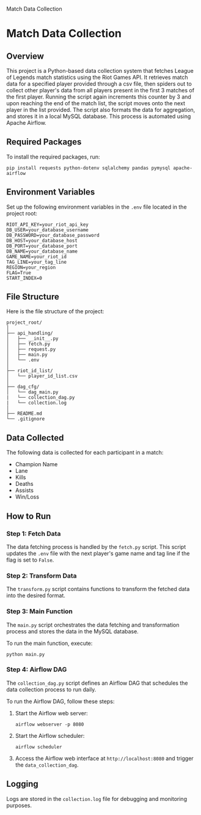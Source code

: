   Match Data Collection

Match Data Collection
=====================

Overview
--------

This project is a Python-based data collection system that fetches League of Legends match statistics using the Riot Games API. It retrieves match data for a specified player provided through a csv file, then spiders out to collect other player's data from all players present in the first 3 matches of the first player. Running the script again increments this counter by 3 and upon reaching the end of the match list, the script moves onto the next player in the list provided. The script also formats the data for aggregation, and stores it in a local MySQL database. This process is automated using Apache Airflow.

Required Packages
-----------------

To install the required packages, run:

    pip install requests python-dotenv sqlalchemy pandas pymysql apache-airflow

Environment Variables
---------------------

Set up the following environment variables in the `.env` file located in the project root:

    
    RIOT_API_KEY=your_riot_api_key
    DB_USER=your_database_username
    DB_PASSWORD=your_database_password
    DB_HOST=your_database_host
    DB_PORT=your_database_port
    DB_NAME=your_database_name
    GAME_NAME=your_riot_id
    TAG_LINE=your_tag_line
    REGION=your_region
    FLAG=True
    START_INDEX=0
        

File Structure
--------------

Here is the file structure of the project:

    
    project_root/
    │
    ├── api_handling/
    │   ├── __init__.py
    │   ├── fetch.py
    │   ├── request.py
    │   ├── main.py
    │   └── .env
    │
    ├── riot_id_list/
    │   └── player_id_list.csv
    │
    ├── dag_cfg/
    │   └── dag_main.py
    |   └── collection_dag.py
    |   └── collection.log
    │
    ├── README.md
    └── .gitignore
        

Data Collected
--------------

The following data is collected for each participant in a match:

*   Champion Name
*   Lane
*   Kills
*   Deaths
*   Assists
*   Win/Loss

How to Run
----------

### Step 1: Fetch Data

The data fetching process is handled by the `fetch.py` script. This script updates the `.env` file with the next player's game name and tag line if the flag is set to `False`.

### Step 2: Transform Data

The `transform.py` script contains functions to transform the fetched data into the desired format.

### Step 3: Main Function

The `main.py` script orchestrates the data fetching and transformation process and stores the data in the MySQL database.

To run the main function, execute:

    python main.py

### Step 4: Airflow DAG

The `collection_dag.py` script defines an Airflow DAG that schedules the data collection process to run daily.

To run the Airflow DAG, follow these steps:

1.  Start the Airflow web server:
    
        airflow webserver -p 8080
    
2.  Start the Airflow scheduler:
    
        airflow scheduler
    
3.  Access the Airflow web interface at `http://localhost:8080` and trigger the `data_collection_dag`.

Logging
-------

Logs are stored in the `collection.log` file for debugging and monitoring purposes.
